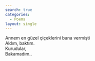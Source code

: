 ```yaml
---
search: true
categories: 
  - Poems
layout: single
---
```


Annem en güzel çiçeklerini bana vermişti<br>
Aldım, baktım.<br>
Kurudular,<br>
Bakamadım..<br>

